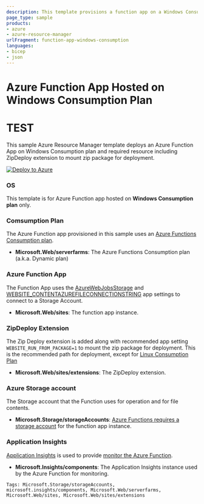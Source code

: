 ```yaml
---
description: This template provisions a function app on a Windows Consumption plan, which is a dynamic hosting plan. The app runs on demand and you're billed per execution, with no standing resource committment.
page_type: sample
products:
- azure
- azure-resource-manager
urlFragment: function-app-windows-consumption
languages:
- bicep
- json
---
```

# Azure Function App Hosted on Windows Consumption Plan
# TEST

This sample Azure Resource Manager template deploys an Azure Function App on Windows Consumption plan and required resource including ZipDeploy extension to mount zip package for deployment.

[![Deploy to Azure](/images/deploytoazure.png)](https://portal.azure.com/#create/Microsoft.Template/uri/https%3A%2F%2Fraw.githubusercontent.com%2FAzure-Samples%2Ffunction-app-arm-templates%2Fmain%2Ffunction-app-windows-consumption%2Fazuredeploy.json)

### OS

This template is for Azure Function app hosted on **Windows Consumption plan** only.

### Comsumption Plan

The Azure Function app provisioned in this sample uses an [Azure Functions Consumption plan](https://docs.microsoft.com/en-us/azure/azure-functions/consumption-plan).

+ **Microsoft.Web/serverfarms**: The Azure Functions Consumption plan (a.k.a. Dynamic plan)

### Azure Function App

The Function App uses the [AzureWebJobsStorage](https://docs.microsoft.com/azure/azure-functions/functions-app-settings#azurewebjobsstorage) and [WEBSITE_CONTENTAZUREFILECONNECTIONSTRING](https://docs.microsoft.com/azure/azure-functions/functions-app-settings#website_contentazurefileconnectionstring) app settings to connect to a Storage Account.

+ **Microsoft.Web/sites**: The function app instance.

### ZipDeploy Extension

The Zip Deploy extension is added along with recommended app setting `WEBSITE_RUN_FROM_PACKAGE=1` to mount the zip package for deployment. This is the recommended path for deployment, except for [Linux Consumption Plan](/function-app-linux-consumption)

+ **Microsoft.Web/sites/extensions**: The ZipDeploy extension.

### Azure Storage account

The Storage account that the Function uses for operation and for file contents.

+ **Microsoft.Storage/storageAccounts**: [Azure Functions requires a storage account](https://docs.microsoft.com/azure/azure-functions/storage-considerations) for the function app instance.

### Application Insights

[Application Insights](https://docs.microsoft.com/azure/azure-monitor/app/app-insights-overview) is used to provide [monitor the Azure Function](https://docs.microsoft.com/azure/azure-functions/functions-monitoring).

+ **Microsoft.Insights/components**: The Application Insights instance used by the Azure Function for monitoring.

`Tags: Microsoft.Storage/storageAccounts, microsoft.insights/components, Microsoft.Web/serverfarms, Microsoft.Web/sites, Microsoft.Web/sites/extensions`
